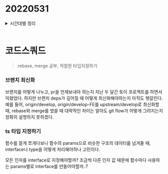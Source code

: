 # 20220531

<details>
<summary>시간대별 정리</summary>
### 아침

rebase 공부

merge 공부,, 아직 잘 모르겟음

### 오전

계획 세우기

### 오후

pr제출

### 저녁

pr피드백 및 canvas 차트 그리기

</details>
<br>

# 코드스쿼드

> rebase, merge 공부, 적절한 타입지정하기

### 브랜치 최신화

브랜치를 어떻게 나누고, pr을 언제보내야 하는지 지난 두 달간 토이 프로젝트를 하면서 익혔었다. 하지만 브랜치 deps가 깊어질 때 어떻게 최신화해야하는지 아직도 헷갈린다. 예를 들어, origin/develop, origin/develop-FE를 upstream/develop로 최신화할 때, rebase와 merge를 썼을 때 대략적인 차이는 알아도 git flow가 어떻게 그려지는지 정확히 설명하지 못하겠다.

### ts 타입 지정하기

함수를 잘게 쪼개다보니 함수의 params으로 비슷한 구조의 데이터를 넘겨줄 때, interface나 type을 어떻게 처리해야하나 고민이다.

모든 인자를 interface로 지정해야할까? 조금씩 다른 인자 값 때문에 함수마다 사용하는 params별로 interface를 만들어야할까..?
